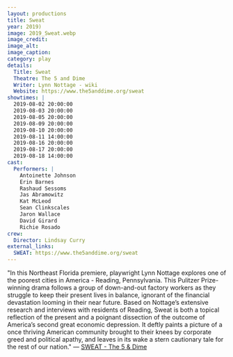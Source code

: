 ```yaml
---
layout: productions
title: Sweat
year: 2019)
image: 2019_Sweat.webp
image_credit: 
image_alt:
image_caption:
category: play
details:
  Title: Sweat
  Theatre: The 5 and Dime
  Writer: Lynn Nottage - wiki
  Website: https://www.the5anddime.org/sweat
showtimes: |
  2019-08-02 20:00:00
  2019-08-03 20:00:00
  2019-08-05 20:00:00
  2019-08-09 20:00:00
  2019-08-10 20:00:00
  2019-08-11 14:00:00
  2019-08-16 20:00:00
  2019-08-17 20:00:00
  2019-08-18 14:00:00
cast:
  Performers: |
    Antoinette Johnson
    Erin Barnes
    Rashaud Sessoms
    Jas Abramowitz
    Kat McLeod
    Sean Clinkscales
    Jaron Wallace
    David Girard
    Richie Rosado
crew:
  Director: Lindsay Curry
external_links:
  SWEAT: https://www.the5anddime.org/sweat
---
```

"In this Northeast Florida premiere, playwright Lynn Nottage explores one of the poorest cities in America - Reading, Pennsylvania. This Pulitzer Prize-winning drama follows a group of down-and-out factory workers as they struggle to keep their present lives in balance, ignorant of the financial devastation looming in their near future. Based on Nottage’s extensive research and interviews with residents of Reading, Sweat is both a topical reflection of the present and a poignant dissection of the outcome of America’s second great economic depression. It deftly paints a picture of a once thriving American community brought to their knees by corporate greed and political apathy, and leaves in its wake a stern cautionary tale for the rest of our nation." — [SWEAT - The 5 & Dime](https://www.the5anddime.org/sweat)
